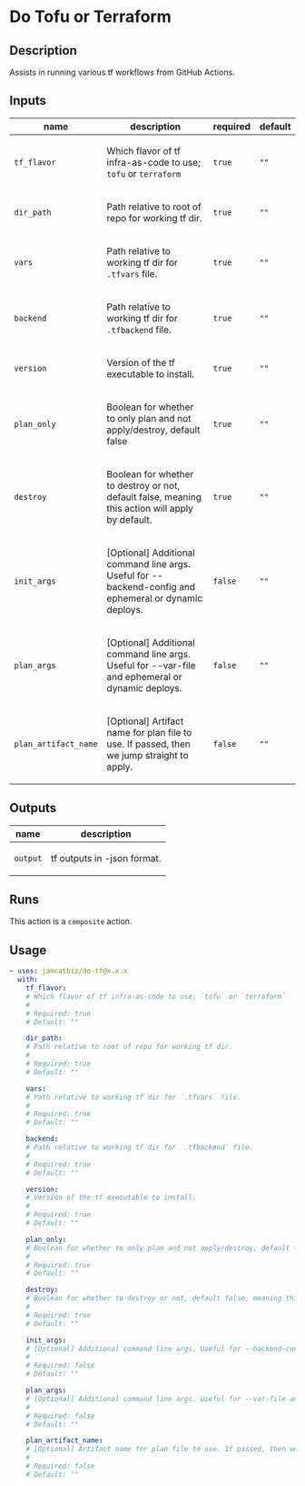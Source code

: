 # Do Tofu or Terraform

<!-- action-docs-all source="action.yml" project="jamcatbiz/do-tf" version="x.x.x" -->
## Description

Assists in running various tf workflows from GitHub Actions.

## Inputs

| name | description | required | default |
| --- | --- | --- | --- |
| `tf_flavor` | <p>Which flavor of tf infra-as-code to use; <code>tofu</code> or <code>terraform</code></p> | `true` | `""` |
| `dir_path` | <p>Path relative to root of repo for working tf dir.</p> | `true` | `""` |
| `vars` | <p>Path relative to working tf dir for <code>.tfvars</code> file.</p> | `true` | `""` |
| `backend` | <p>Path relative to working tf dir for <code>.tfbackend</code> file.</p> | `true` | `""` |
| `version` | <p>Version of the tf executable to install.</p> | `true` | `""` |
| `plan_only` | <p>Boolean for whether to only plan and not apply/destroy, default false</p> | `true` | `""` |
| `destroy` | <p>Boolean for whether to destroy or not, default false, meaning this action will apply by default.</p> | `true` | `""` |
| `init_args` | <p>[Optional] Additional command line args. Useful for --backend-config and ephemeral or dynamic deploys.</p> | `false` | `""` |
| `plan_args` | <p>[Optional] Additional command line args. Useful for --var-file and ephemeral or dynamic deploys.</p> | `false` | `""` |
| `plan_artifact_name` | <p>[Optional] Artifact name for plan file to use. If passed, then we jump straight to apply.</p> | `false` | `""` |


## Outputs

| name | description |
| --- | --- |
| `output` | <p>tf outputs in -json format.</p> |


## Runs

This action is a `composite` action.

## Usage

```yaml
- uses: jamcatbiz/do-tf@x.x.x
  with:
    tf_flavor:
    # Which flavor of tf infra-as-code to use; `tofu` or `terraform`
    #
    # Required: true
    # Default: ""

    dir_path:
    # Path relative to root of repo for working tf dir.
    #
    # Required: true
    # Default: ""

    vars:
    # Path relative to working tf dir for `.tfvars` file.
    #
    # Required: true
    # Default: ""

    backend:
    # Path relative to working tf dir for `.tfbackend` file.
    #
    # Required: true
    # Default: ""

    version:
    # Version of the tf executable to install.
    #
    # Required: true
    # Default: ""

    plan_only:
    # Boolean for whether to only plan and not apply/destroy, default false
    #
    # Required: true
    # Default: ""

    destroy:
    # Boolean for whether to destroy or not, default false, meaning this action will apply by default.
    #
    # Required: true
    # Default: ""

    init_args:
    # [Optional] Additional command line args. Useful for --backend-config and ephemeral or dynamic deploys.
    #
    # Required: false
    # Default: ""

    plan_args:
    # [Optional] Additional command line args. Useful for --var-file and ephemeral or dynamic deploys.
    #
    # Required: false
    # Default: ""

    plan_artifact_name:
    # [Optional] Artifact name for plan file to use. If passed, then we jump straight to apply.
    #
    # Required: false
    # Default: ""
```
<!-- action-docs-all source="action.yml" project="jamcatbiz/do-tf" version="x.x.x" -->